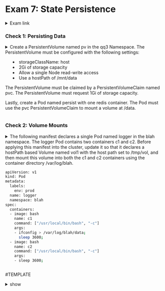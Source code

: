 # Exam 7: State Persistence #
<details><summary>Exam link</summary>
https://cloudacademy.com/lab/ckad-practice-exam-state-persistence/connecting-practice-exam-kubernetes-cluster/?context_id=3086&context_resource=lp
</p></details>

### Check 1: Persisting Data ###
<details><summary>
Create a PersistentVolume named pv in the qq3 Namespace. The PersistentVolume must be configured with the following settings:
<ul><li>storageClassName: host</li>
<li>2Gi of storage capacity</li>
<li>Allow a single Node read-write access</li>
<li>Use a hostPath of /mnt/data</li></ul>
<p>The PersistentVolume must be claimed by a PersistentVolumeClaim named pvc. The PersistentVolume must request 1Gi of storage capacity.</p>
<p>Lastly, create a Pod named persist with one redis container. The Pod must use the pvc PersistentVolumeClaim to mount a volume at /data.</p>
</summary>
<p>
  
```bash
# Create a PersistentVolume named pv in the qq3 Namespace. The PersistentVolume must be configured with the following settings: storageClassName: host, 2Gi of storage capacity, Allow a single Node read-write access, Use a hostPath of /mnt/data
cat << EOF | kubectl -n qq3 apply -f -
apiVersion: v1
kind: PersistentVolume
metadata:
  name: pv
spec:
  storageClassName: host
  capacity:
    storage: 2Gi
  accessModes:
    - ReadWriteOnce
  hostPath:
    path: "/mnt/data"
EOF
# The PersistentVolume must be claimed by a PersistentVolumeClaim named pvc. The PersistentVolume must request 1Gi of storage capacity.
cat << EOF | kubectl -n qq3 apply -f -
apiVersion: v1
kind: PersistentVolumeClaim
metadata:
  name: pvc
spec:
  storageClassName: host
  accessModes:
    - ReadWriteOnce
  resources:
    requests:
      storage: 1Gi
EOF
# Lastly, create a Pod named persist with one redis container. The Pod must use the pvc PersistentVolumeClaim to mount a volume at /data.
cat << EOF | kubectl -n qq3 apply -f -
apiVersion: v1
kind: Pod
metadata:
  name: persist
spec:
  volumes:
    - name: data
      persistentVolumeClaim:
        claimName: pvc
  containers:
    - name: persist
      image: redis
      volumeMounts:
        - mountPath: "/data"
          name: data
EOF
```

</p>
</details>

### Check 2: Volume Mounts ###
<details><summary>
The following manifest declares a single Pod named logger in the blah namespace. The logger Pod contains two containers c1 and c2. Before applying this manifest into the cluster, update it so that it declares a hostPath based Volume named vol1 with the host path set to /tmp/vol, and then mount this volume into both the c1 and c2 containers using the container directory /var/log/blah.

```bash
apiVersion: v1
kind: Pod
metadata:
  labels:
    env: prod
  name: logger
  namespace: blah
spec:
  containers:
  - image: bash
    name: c1
    command: ["/usr/local/bin/bash", "-c"]
    args:
    - ifconfig > /var/log/blah/data;
      sleep 3600;
  - image: bash
    name: c2
    command: ["/usr/local/bin/bash", "-c"]
    args:
    - sleep 3600;
```

</summary>
<p>
  
```bash

```

</p>
</details>


#TEMPLATE
<details><summary>show</summary>
<p>
  
```bash
cat << EOF | kubectl apply -f -
apiVersion: v1
kind: Pod
metadata:
 labels:
   env: prod
 name: logger
 namespace: blah
spec:
 containers:
 - image: bash
   name: c1
   command: ["/usr/local/bin/bash", "-c"]
   args:
    - ifconfig > /var/log/blah/data;
      sleep 3600;
   volumeMounts:
   - mountPath: /var/log/blah
     name: vol1
 - image: bash
   name: c2
   command: ["/usr/local/bin/bash", "-c"]
   args:
    - sleep 3600;
   volumeMounts:
   - mountPath: /var/log/blah
     name: vol1
 volumes:
 - name: vol1
   hostPath:
     path: /tmp/vol
EOF
```
</p>
</details>
